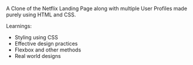 A Clone of the Netflix Landing Page along with multiple User Profiles made purely using HTML and CSS.

Learnings:
- Styling using CSS
- Effective design practices
- Flexbox and other methods
- Real world designs
